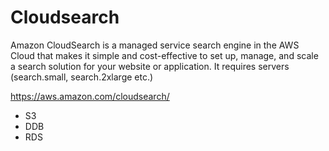 # Cloudsearch

Amazon CloudSearch is a managed service search engine in the AWS Cloud that makes it simple and cost-effective to set up, manage, and scale a search solution for your website or application. It requires servers (search.small, search.2xlarge etc.)

https://aws.amazon.com/cloudsearch/

- S3
- DDB
- RDS